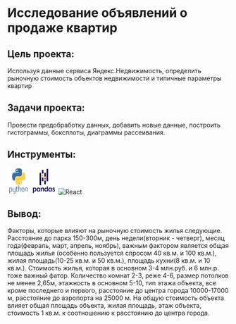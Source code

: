 # Исследование объявлений о продаже квартир
## Цель проекта:
Используя данные сервиса Яндекс.Недвижимость, определить рыночную стоимость объектов недвижимости и типичные параметры квартир
## Задачи проекта:
Провести предобработку данных, добавить новые данные, построить гистограммы, боксплоты, диаграммы рассеивания.
## Инструменты:
<div>
  <img src="https://github.com/devicons/devicon/blob/master/icons/python/python-original-wordmark.svg" title="React" alt="React" width="50" height="60"/>&nbsp;
  <img src="https://github.com/devicons/devicon/blob/master/icons/pandas/pandas-original-wordmark.svg" title="React" alt="React" width="50" height="60"/>&nbsp;
  <img src="https://raw.githubusercontent.com/whitead/skunk/main/tests/skunk.svg" title="React" alt="React" width="50" height="60"/>&nbsp;
</div>

## Вывод:
Факторы, которые влияют на рыночную стоимость жилья следующие. Расстояние до парка 150-300м, день недели(вторник - четверг), месяц года(февраль, март, апрель, ноябрь), важным фактором является общая площадь жилья (особенно пользуется спросом 40 кв.м. и 100 кв.м.), жилая площадь(10-25 кв.м. и 50 кв.м.), площадь кухни(8 кв.м. и 10 кв.м.). Стоимость жилья, которая в основном 3-4 млн.руб. и 6 млн.р. тоже важный фатор. Количество комнат 2-3, реже 4-6, размер потолков не менее 2,65м, этажность в основном 5-10, тип этажа объекта, все кроме последнего и первого, расстояние до центра города 10000-17000 м, расстояние до аэропорта на 25000 м. На общую стоимость объекта влияет общая площадь объекта, жилая площадь, этаж объекта, стоимость 1 кв.м. к соотношению к расстоянию до центра города.

